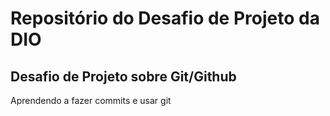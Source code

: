 # Repositório do Desafio de Projeto da DIO
## Desafio de Projeto sobre Git/Github 
Aprendendo a fazer commits e usar git 
